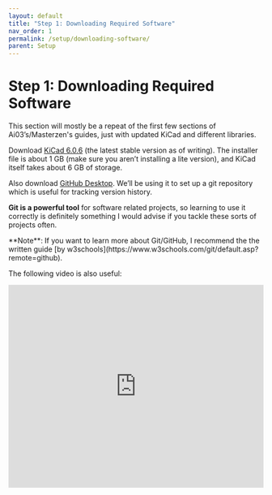 ```yaml
---
layout: default
title: "Step 1: Downloading Required Software"
nav_order: 1
permalink: /setup/downloading-software/
parent: Setup
---
```


# Step 1: Downloading Required Software

This section will mostly be a repeat of the first few sections of Ai03’s/Masterzen's guides, just with updated KiCad and different libraries.

Download [KiCad 6.0.6](https://www.kicad.org/download/) (the latest stable version as of writing). The installer file is about 1 GB (make sure you aren’t installing a lite version), and KiCad itself takes about 6 GB of storage.

Also download [GitHub Desktop](https://desktop.github.com/). We’ll be using it to set up a git repository which is useful for tracking version history.

**Git is a powerful tool** for software related projects, so learning to use it correctly is definitely something I would advise if you tackle these sorts of projects often.

<div class="code-example" markdown="1">
**Note**: If you want to learn more about Git/GitHub, I recommend the the written guide [by w3schools](https://www.w3schools.com/git/default.asp?remote=github).

The following video is also useful:

<iframe width="100%" height="400" src="https://www.youtube.com/embed/DVRQoVRzMIY" title="Git Tutorial for Beginners - Git & GitHub Fundamentals In Depth" frameborder="0" allow="accelerometer; autoplay; clipboard-write; encrypted-media; gyroscope; picture-in-picture" allowfullscreen></iframe>
</div>
